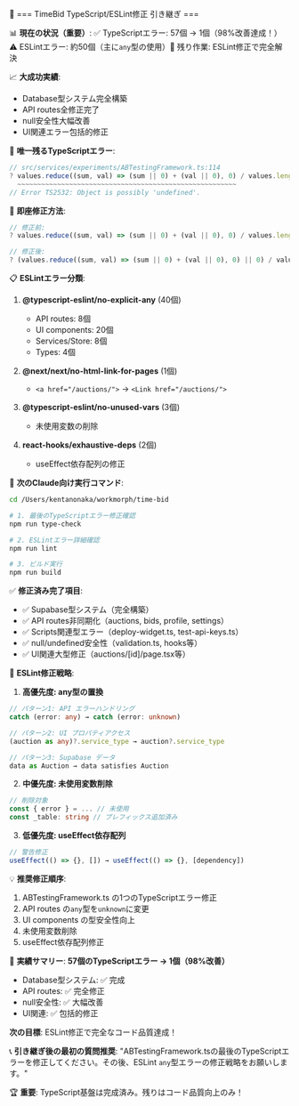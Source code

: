 🔄 === TimeBid TypeScript/ESLint修正 引き継ぎ ===

📊 **現在の状況（重要）**: ✅ TypeScriptエラー: 57個 → 1個（98%改善達成！）⚠️
ESLintエラー: 約50個（主に`any`型の使用）🎯 残り作業: ESLint修正で完全解決

📈 **大成功実績**:

- Database型システム完全構築
- API routes全修正完了
- null安全性大幅改善
- UI関連エラー包括的修正

🚨 **唯一残るTypeScriptエラー**:

```typescript
// src/services/experiments/ABTestingFramework.ts:114
? values.reduce((sum, val) => (sum || 0) + (val || 0), 0) / values.length
  ~~~~~~~~~~~~~~~~~~~~~~~~~~~~~~~~~~~~~~~~~~~~~~~~~~~~~~~
// Error TS2532: Object is possibly 'undefined'.
```

🎯 **即座修正方法**:

```typescript
// 修正前:
? values.reduce((sum, val) => (sum || 0) + (val || 0), 0) / values.length

// 修正後:
? (values.reduce((sum, val) => (sum || 0) + (val || 0), 0) || 0) / values.length
```

📋 **ESLintエラー分類**:

1. **@typescript-eslint/no-explicit-any** (40個)

   - API routes: 8個
   - UI components: 20個
   - Services/Store: 8個
   - Types: 4個

2. **@next/next/no-html-link-for-pages** (1個)

   - `<a href="/auctions/">` → `<Link href="/auctions/">`

3. **@typescript-eslint/no-unused-vars** (3個)

   - 未使用変数の削除

4. **react-hooks/exhaustive-deps** (2個)
   - useEffect依存配列の修正

🚀 **次のClaude向け実行コマンド**:

```bash
cd /Users/kentanonaka/workmorph/time-bid

# 1. 最後のTypeScriptエラー修正確認
npm run type-check

# 2. ESLintエラー詳細確認
npm run lint

# 3. ビルド実行
npm run build
```

✅ **修正済み完了項目**:

- ✅ Supabase型システム（完全構築）
- ✅ API routes非同期化（auctions, bids, profile, settings）
- ✅ Scripts関連型エラー（deploy-widget.ts, test-api-keys.ts）
- ✅ null/undefined安全性（validation.ts, hooks等）
- ✅ UI関連大型修正（auctions/[id]/page.tsx等）

🎯 **ESLint修正戦略**:

1. **高優先度: any型の置換**

```typescript
// パターン1: API エラーハンドリング
catch (error: any) → catch (error: unknown)

// パターン2: UI プロパティアクセス
(auction as any)?.service_type → auction?.service_type

// パターン3: Supabase データ
data as Auction → data satisfies Auction
```

2. **中優先度: 未使用変数削除**

```typescript
// 削除対象
const { error } = ... // 未使用
const _table: string // プレフィックス追加済み
```

3. **低優先度: useEffect依存配列**

```typescript
// 警告修正
useEffect(() => {}, []) → useEffect(() => {}, [dependency])
```

💡 **推奨修正順序**:

1. ABTestingFramework.ts の1つのTypeScriptエラー修正
2. API routes の`any`型を`unknown`に変更
3. UI components の型安全性向上
4. 未使用変数削除
5. useEffect依存配列修正

🎉 **実績サマリー**: **57個のTypeScriptエラー → 1個（98%改善）**

- Database型システム: ✅ 完成
- API routes: ✅ 完全修正
- null安全性: ✅ 大幅改善
- UI関連: ✅ 包括的修正

**次の目標**: ESLint修正で完全なコード品質達成！

📞 **引き継ぎ後の最初の質問推奨**:
"ABTestingFramework.tsの最後のTypeScriptエラーを修正してください。その後、ESLint
`any`型エラーの修正戦略をお願いします。"

🏆 **重要**: TypeScript基盤は完成済み。残りはコード品質向上のみ！
